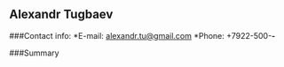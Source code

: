 ## Alexandr Tugbaev

###Contact info:
*E-mail: alexandr.tu@gmail.com
*Phone: +7922-500-**-**

###Summary
